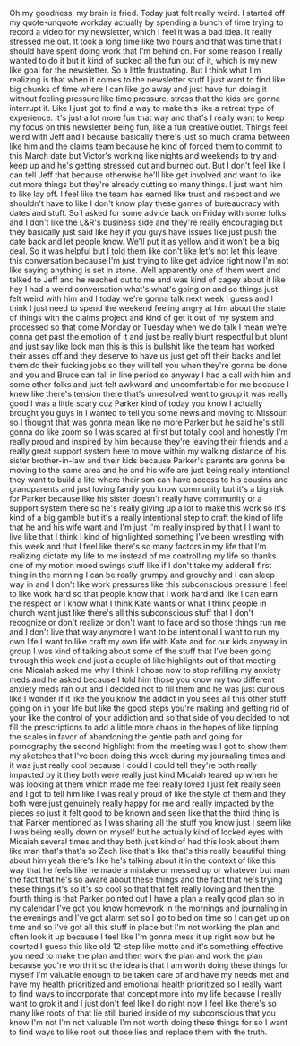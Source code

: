 Oh my goodness, my brain is fried. Today just felt really weird. I started off my quote-unquote workday actually by spending a bunch of time trying to record a video for my newsletter, which I feel it was a bad idea. It really stressed me out. It took a long time like two hours and that was time that I should have spent doing work that I'm behind on. For some reason I really wanted to do it but it kind of sucked all the fun out of it, which is my new like goal for the newsletter. So a little frustrating. But I think what I'm realizing is that when it comes to the newsletter stuff I just want to find like big chunks of time where I can like go away and just have fun doing it without feeling pressure like time pressure, stress that the kids are gonna interrupt it. Like I just got to find a way to make this like a retreat type of experience. It's just a lot more fun that way and that's I really want to keep my focus on this newsletter being fun, like a fun creative outlet. Things feel weird with Jeff and I because basically there's just so much drama between like him and the claims team because he kind of forced them to commit to this March date but Victor's working like nights and weekends to try and keep up and he's getting stressed out and burned out. But I don't feel like I can tell Jeff that because otherwise he'll like get involved and want to like cut more things but they're already cutting so many things. I just want him to like lay off. I feel like the team has earned like trust and respect and we shouldn't have to like I don't know play these games of bureaucracy with dates and stuff. So I asked for some advice back on Friday with some folks and I don't like the L&R's business side and they're really encouraging but they basically just said like hey if you guys have issues like just push the date back and let people know. We'll put it as yellow and it won't be a big deal. So it was helpful but I told them like don't like let's not let this leave this conversation because I'm just trying to like get advice right now I'm not like saying anything is set in stone. Well apparently one of them went and talked to Jeff and he reached out to me and was kind of cagey about it like hey I had a weird conversation what's what's going on and so things just felt weird with him and I today we're gonna talk next week I guess and I think I just need to spend the weekend feeling angry at him about the state of things with the claims project and kind of get it out of my system and processed so that come Monday or Tuesday when we do talk I mean we're gonna get past the emotion of it and just be really blunt respectful but blunt and just say like look man this is this is bullshit like the team has worked their asses off and they deserve to have us just get off their backs and let them do their fucking jobs so they will tell you when they're gonna be done and you and Bruce can fall in line period so anyway I had a call with him and some other folks and just felt awkward and uncomfortable for me because I knew like there's tension there that's unresolved went to group it was really good I was a little scary cuz Parker kind of today you know I actually brought you guys in I wanted to tell you some news and moving to Missouri so I thought that was gonna mean like no more Parker but he said he's still gonna do like zoom so I was scared at first but totally cool and honestly I'm really proud and inspired by him because they're leaving their friends and a really great support system here to move within my walking distance of his sister brother-in-law and their kids because Parker's parents are gonna be moving to the same area and he and his wife are just being really intentional they want to build a life where their son can have access to his cousins and grandparents and just loving family you know community but it's a big risk for Parker because like his sister doesn't really have community or a support system there so he's really giving up a lot to make this work so it's kind of a big gamble but it's a really intentional step to craft the kind of life that he and his wife want and I'm just I'm really inspired by that I I want to live like that I think I kind of highlighted something I've been wrestling with this week and that I feel like there's so many factors in my life that I'm realizing dictate my life to me instead of me controlling my life so thanks one of my motion mood swings stuff like if I don't take my adderall first thing in the morning I can be really grumpy and grouchy and I can sleep way in and I don't like work pressures like this subconscious pressure I feel to like work hard so that people know that I work hard and like I can earn the respect or I know what I think Kate wants or what I think people in church want just like there's all this subconscious stuff that I don't recognize or don't realize or don't want to face and so those things run me and I don't live that way anymore I want to be intentional I want to run my own life I want to like craft my own life with Kate and for our kids anyway in group I was kind of talking about some of the stuff that I've been going through this week and just a couple of like highlights out of that meeting one Micaiah asked me why I think I chose now to stop refilling my anxiety meds and he asked because I told him those you know my two different anxiety meds ran out and I decided not to fill them and he was just curious like I wonder if it like the you know the addict in you sees all this other stuff going on in your life but like the good steps you're making and getting rid of your like the control of your addiction and so that side of you decided to not fill the prescriptions to add a little more chaos in the hopes of like tipping the scales in favor of abandoning the gentle path and going for pornography the second highlight from the meeting was I got to show them my sketches that I've been doing this week during my journaling times and it was just really cool because I could I could tell they're both really impacted by it they both were really just kind Micaiah teared up when he was looking at them which made me feel really loved I just felt really seen and I got to tell him like I was really proud of like the style of them and they both were just genuinely really happy for me and really impacted by the pieces so just it felt good to be known and seen like that the third thing is that Parker mentioned as I was sharing all the stuff you know just I seem like I was being really down on myself but he actually kind of locked eyes with Micaiah several times and they both just kind of had this look about them like man that's that's so Zach like that's like that's this really beautiful thing about him yeah there's like he's talking about it in the context of like this way that he feels like he made a mistake or messed up or whatever but man the fact that he's so aware about these things and the fact that he's trying these things it's so it's so cool so that that felt really loving and then the fourth thing is that Parker pointed out I have a plan a really good plan so in my calendar I've got you know homework in the mornings and journaling in the evenings and I've got alarm set so I go to bed on time so I can get up on time and so I've got all this stuff in place but I'm not working the plan and often look it up because I feel like I'm gonna mess it up right now but he courted I guess this like old 12-step like motto and it's something effective you need to make the plan and then work the plan and work the plan because you're worth it so the idea is that I am worth doing these things for myself I'm valuable enough to be taken care of and have my needs met and have my health prioritized and emotional health prioritized so I really want to find ways to incorporate that concept more into my life because I really want to grok it and I just don't feel like I do right now I feel like there's so many like roots of that lie still buried inside of my subconscious that you know I'm not I'm not valuable I'm not worth doing these things for so I want to find ways to like root out those lies and replace them with the truth.